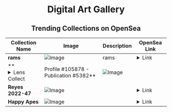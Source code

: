 <div align="center">

# Digital Art Gallery

## Trending Collections on OpenSea

| Collection Name                       | Image                                                                                     | Description                       | OpenSea Link                                                                                          |
|---------------------------------------|-------------------------------------------------------------------------------------------|-----------------------------------|--------------------------------------------------------------------------------------------------------|
| **rams** | ![Image](https://i.seadn.io/s/raw/files/d7fa3c6f89327e0e8673c81ed5ca8e81.jpg?w=500&auto=format?w=200&auto=format) | rams | <details><summary>Link</summary>[rams](https://opensea.io/collection/rams-5)</details> |
| **<details><summary>Lens Collect | Profile #105878 - Publication #5382</summary></details>** | ![Image](https://i.seadn.io/s/raw/files/d626ae3e3aa74d56aac4e698a04b3816.jpg?w=500&auto=format?w=200&auto=format) |  | <details><summary>Link</summary>[Lens Collect | Profile #105878 - Publication #5382](https://opensea.io/collection/lens-collect-profile-105878-publication-5382)</details> |
| **Reyes 2022-47** | ![Image](https://i.seadn.io/s/raw/files/1a381a623026c7cc539eaea0a6af6c1a.jpg?w=500&auto=format?w=200&auto=format) |  | <details><summary>Link</summary>[Reyes 2022-47](https://opensea.io/collection/reyes-2022-47)</details> |
| **Happy Apes** | ![Image](https://i.seadn.io/s/raw/files/ba4768b10a467f347aea1eeaf3eede02.gif?w=500&auto=format?w=200&auto=format) |  | <details><summary>Link</summary>[Happy Apes](https://opensea.io/collection/happy-apes-58)</details> |

</div>
